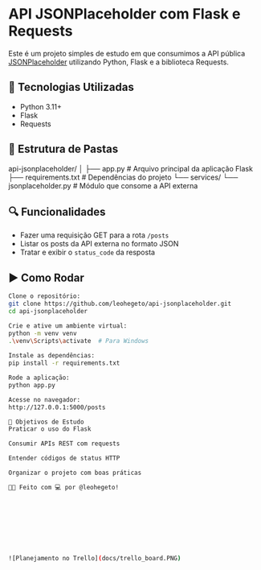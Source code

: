 # API JSONPlaceholder com Flask e Requests

Este é um projeto simples de estudo em que consumimos a API pública [JSONPlaceholder](https://jsonplaceholder.typicode.com/posts) utilizando Python, Flask e a biblioteca Requests.

## 🚀 Tecnologias Utilizadas

- Python 3.11+
- Flask
- Requests

## 📁 Estrutura de Pastas

api-jsonplaceholder/ │ ├── app.py # Arquivo principal da aplicação Flask ├── requirements.txt # Dependências do projeto └── services/ └── jsonplaceholder.py # Módulo que consome a API externa


## 🔍 Funcionalidades

- Fazer uma requisição GET para a rota `/posts`
- Listar os posts da API externa no formato JSON
- Tratar e exibir o `status_code` da resposta

## ▶️ Como Rodar
```bash
Clone o repositório:
git clone https://github.com/leohegeto/api-jsonplaceholder.git
cd api-jsonplaceholder

Crie e ative um ambiente virtual:
python -m venv venv
.\venv\Scripts\activate  # Para Windows
 
Instale as dependências:
pip install -r requirements.txt

Rode a aplicação:
python app.py

Acesse no navegador:
http://127.0.0.1:5000/posts

🎯 Objetivos de Estudo
Praticar o uso do Flask

Consumir APIs REST com requests

Entender códigos de status HTTP

Organizar o projeto com boas práticas

👨‍💻 Feito com 💻 por @leohegeto! 









![Planejamento no Trello](docs/trello_board.PNG)